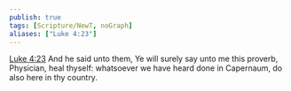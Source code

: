 ```yaml
---
publish: true
tags: [Scripture/NewT, noGraph]
aliases: ["Luke 4:23"]
---
```

[Luke 4:23](https://churchofjesuschrist.org/study/scriptures/nt/luke/4?lang=eng&id=p23#p23) And he said unto them, Ye will surely say unto me this proverb, Physician, heal thyself: whatsoever we have heard done in Capernaum, do also here in thy country.
